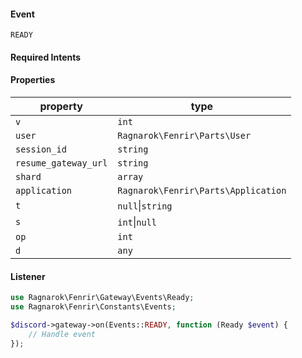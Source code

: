#### Event
`READY`

#### Required Intents

#### Properties
|property|type|
|--------|----|
|`v`|`int`|
|`user`|`Ragnarok\Fenrir\Parts\User`|
|`session_id`|`string`|
|`resume_gateway_url`|`string`|
|`shard`|`array`|
|`application`|`Ragnarok\Fenrir\Parts\Application`|
|`t`|`null`&#124;`string`|
|`s`|`int`&#124;`null`|
|`op`|`int`|
|`d`|`any`|

#### Listener
```php
use Ragnarok\Fenrir\Gateway\Events\Ready;
use Ragnarok\Fenrir\Constants\Events;

$discord->gateway->on(Events::READY, function (Ready $event) {
    // Handle event
});
```
